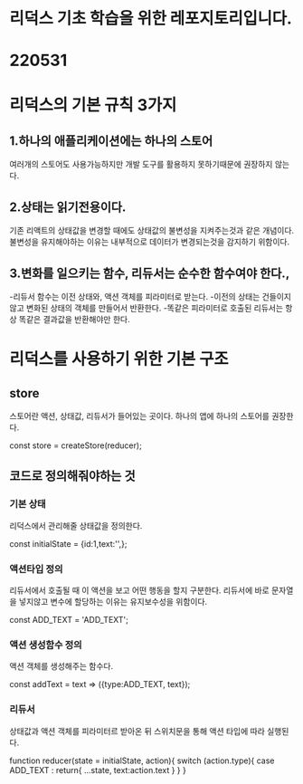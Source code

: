 # 리덕스 기초 학습을 위한 레포지토리입니다.

# 220531

# 리덕스의 기본 규칙 3가지

## 1.하나의 애플리케이션에는 하나의 스토어

여러개의 스토어도 사용가능하지만 개발 도구를 활용하지 못하기때문에 권장하지 않는다.

## 2.상태는 읽기전용이다.

기존 리액트의 상태값을 변경할 때에도 상태값의 불변성을 지켜주는것과 같은 개념이다.
불변성을 유지해야하는 이유는 내부적으로 데이터가 변경되는것을 감지하기 위함이다.

## 3.변화를 일으키는 함수, 리듀서는 순수한 함수여야 한다.,

-리듀서 함수는 이전 상태와, 액션 객체를 피라미터로 받는다. -이전의 상태는 건들이지않고 변화된 상태의 객체를 만들어서 반환한다. -똑같은 피라미터로 호출된 리듀서는 항상 똑같은 결과값을 반환해야만 한다.

# 리덕스를 사용하기 위한 기본 구조

## store

스토어란 액션, 상태값, 리듀서가 들어있는 곳이다.
하나의 앱에 하나의 스토어를 권장한다.

const store = createStore(reducer);

## 코드로 정의해줘야하는 것

### 기본 상태

리덕스에서 관리해줄 상태값을 정의한다.

const initialState = {id:1,text:'',};

### 액션타입 정의

리듀서에서 호출될 때 이 액션을 보고 어떤 행동을 할지 구분한다.
리듀서에 바로 문자열을 넣지않고 변수에 할당하는 이유는 유지보수성을 위함이다.

const ADD_TEXT = 'ADD_TEXT';

### 액션 생성함수 정의

액션 객체를 생성해주는 함수다.

const addText = text => ({type:ADD_TEXT, text});

### 리듀서

상태값과 액션 객체를 피라미터르 받아온 뒤
스위치문을 통해 액션 타입에 따라 실행된다.

function reducer(state = initialState, action){
switch (action.type){
case ADD_TEXT :
return{
...state,
text:action.text
}
}
}
